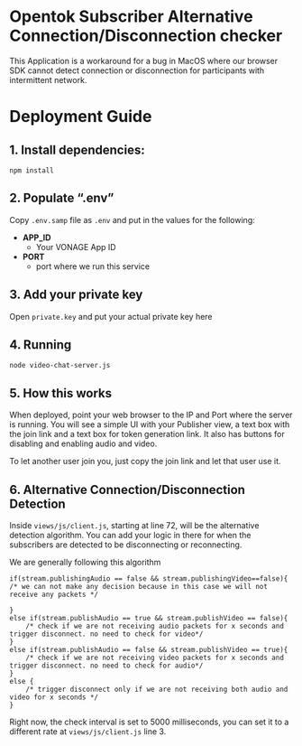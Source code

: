 # **Opentok Subscriber Alternative Connection/Disconnection checker**

This Application is a workaround for a bug in MacOS where our browser SDK cannot detect connection or disconnection for participants with intermittent network.

# **Deployment Guide**

## **1. Install dependencies:**

    npm install

## **2. Populate “.env”**
Copy `.env.samp` file as `.env` and put in the values for the following:
 
 

 - **APP_ID**
	- Your VONAGE App ID
- **PORT**
	- port where we run this service

## **3. Add your private key**
Open `private.key` and put your actual private key here

## **4. Running**

    node video-chat-server.js

## **5. How this works**
When deployed, point your web browser to the IP and Port where the server is running. You will see a simple UI with your Publisher view, a text box with the join link and a text box for token generation link. It also has buttons for disabling and enabling audio and video.

To let another user join you, just copy the join link and let that user use it.

## **6. Alternative Connection/Disconnection Detection**
Inside ``views/js/client.js``, starting at line 72, will be the alternative detection algorithm. You can add your logic in there for when the subscribers are detected to be disconnecting or reconnecting.

We are generally following this algorithm

    if(stream.publishingAudio == false && stream.publishingVideo==false){
	/* we can not make any decision because in this case we will not receive any packets */

	}
	else if(stream.publishAudio == true && stream.publishVideo == false){
		/* check if we are not receiving audio packets for x seconds and trigger disconnect. no need to check for video*/
	}
	else if(stream.publishAudio == false && stream.publishVideo == true){
		/* check if we are not receiving video packets for x seconds and trigger disconnect. no need to check for audio*/
	}
	else {
		/* trigger disconnect only if we are not receiving both audio and video for x seconds */
	}

Right now, the check interval is set to 5000 milliseconds, you can set it to a different rate at ``views/js/client.js`` line 3.
